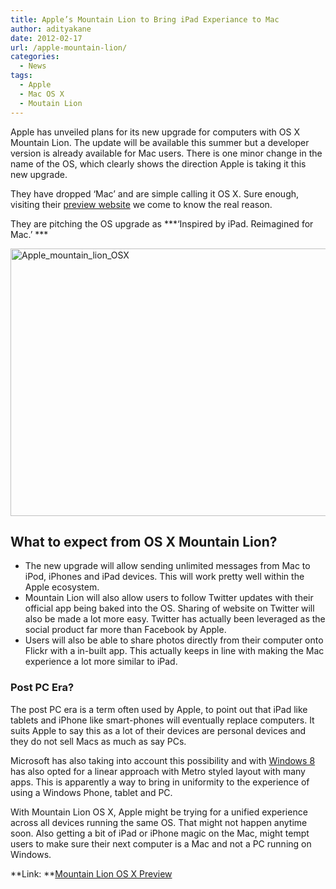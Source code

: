 ```yaml
---
title: Apple’s Mountain Lion to Bring iPad Experiance to Mac
author: adityakane
date: 2012-02-17
url: /apple-mountain-lion/
categories:
  - News
tags:
  - Apple
  - Mac OS X
  - Moutain Lion
---
```

Apple has unveiled plans for its new upgrade for computers with OS X Mountain Lion. The update will be available this summer but a developer version is already available for Mac users. There is one minor change in the name of the OS, which clearly shows the direction Apple is taking it this new upgrade.

They have dropped ‘Mac’ and are simple calling it OS X. Sure enough, visiting their <a href="http://www.apple.com/macosx/mountain-lion/features.html" onclick="_gaq.push(['_trackEvent', 'outbound-article', 'http://www.apple.com/macosx/mountain-lion/features.html', 'preview website']);" >preview website</a> we come to know the real reason.

They are pitching the OS upgrade as ***‘Inspired by iPad. Reimagined for Mac.’ ***

[<img class="wp-image-55061" style="padding-left: 0px;padding-right: 0px;padding-top: 0px;border: 0px" src="http://cdn.devilsworkshop.org/files/2012/02/Apple_mountain_lion_OSX_thumb.png" alt="Apple_mountain_lion_OSX" width="570" height="428" border="0" />][1]

## What to expect from OS X Mountain Lion?

  * The new upgrade will allow sending unlimited messages from Mac to iPod, iPhones and iPad devices. This will work pretty well within the Apple ecosystem.
  * Mountain Lion will also allow users to follow Twitter updates with their official app being baked into the OS. Sharing of website on Twitter will also be made a lot more easy. Twitter has actually been leveraged as the social product far more than Facebook by Apple.
  * Users will also be able to share photos directly from their computer onto Flickr with a in-built app. This actually keeps in line with making the Mac experience a lot more similar to iPad.

### Post PC Era?

The post PC era is a term often used by Apple, to point out that iPad like tablets and iPhone like smart-phones will eventually replace computers. It suits Apple to say this as a lot of their devices are personal devices and they do not sell Macs as much as say PCs.

Microsoft has also taking into account this possibility and with [Windows 8][2] has also opted for a linear approach with Metro styled layout with many apps. This is apparently a way to bring in uniformity to the experience of using a Windows Phone, tablet and PC.

With Mountain Lion OS X, Apple might be trying for a unified experience across all devices running the same OS. That might not happen anytime soon. Also getting a bit of iPad or iPhone magic on the Mac, might tempt users to make sure their next computer is a Mac and not a PC running on Windows.

**Link: **<a href="http://www.apple.com/macosx/mountain-lion/" onclick="_gaq.push(['_trackEvent', 'outbound-article', 'http://www.apple.com/macosx/mountain-lion/', 'Mountain Lion OS X Preview']);" >Mountain Lion OS X Preview</a>

 [1]: http://cdn.devilsworkshop.org/files/2012/02/Apple_mountain_lion_OSX.png
 [2]: http://devilsworkshop.org/steve-ballmer-confirms-windows-8-slates-tablets-pcs-2012/
